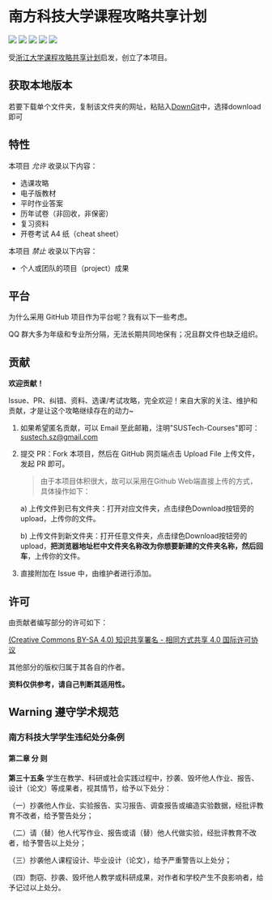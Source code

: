 # 南方科技大学课程攻略共享计划

[![](https://img.shields.io/github/watchers/sustech-sz/SUSTech-Courses.svg?style=flat)](https://github.com/sustech-sz/SUSTech-Courses/watchers)
[![](https://img.shields.io/github/stars/sustech-sz/SUSTech-Courses.svg?style=flat)](https://github.com/sustech-sz/SUSTech-Courses/stargazers)
[![](https://img.shields.io/github/forks/sustech-sz/SUSTech-Courses.svg?style=flat)](https://github.com/sustech-sz/SUSTech-Courses/network/members)
[![](https://img.shields.io/github/issues-pr-closed-raw/sustech-sz/SUSTech-Courses.svg?style=flat)](https://github.com/sustech-sz/SUSTech-Courses/issues)
![](https://img.shields.io/github/repo-size/sustech-sz/SUSTech-Courses.svg?style=flat)

受[浙江大学课程攻略共享计划](https://github.com/QSCTech/zju-icicles)启发，创立了本项目。

<!-- 由于本仓库未启用`git-lfs`，因此请不要上传单个超过100M的文件，否则commit无效。 -->


## 获取本地版本

若要下载单个文件夹，复制该文件夹的网址，粘贴入[DownGit](https://minhaskamal.github.io/DownGit/#/home)中，选择download即可


## 特性
本项目 *允许* 收录以下内容：

* 选课攻略
* 电子版教材
* 平时作业答案
* 历年试卷（非回收，非保密）
* 复习资料
* 开卷考试 A4 纸（cheat sheet）

本项目 *禁止* 收录以下内容：

* 个人或团队的项目（project）成果

## 平台
为什么采用 GitHub 项目作为平台呢？我有以下一些考虑。

QQ 群大多为年级和专业所分隔，无法长期共同地保有；况且群文件也缺乏组织。

## 贡献

**欢迎贡献！**

Issue、PR、纠错、资料、选课/考试攻略，完全欢迎！来自大家的关注、维护和贡献，才是让这个攻略继续存在的动力~

1. 如果希望匿名贡献，可以 Email 至此邮箱，注明"SUSTech-Courses"即可：sustech.sz@gmail.com

2. 提交 PR：Fork 本项目，然后在 GitHub 网页端点击 Upload File 上传文件，发起 PR 即可。

    > 由于本项目体积很大，故可以采用在Github Web端直接上传的方式，具体操作如下：

    a) 上传文件到已有文件夹：打开对应文件夹，点击绿色Download按钮旁的upload，上传你的文件。

    b) 上传文件到新文件夹：打开任意文件夹，点击绿色Download按钮旁的upload，**把浏览器地址栏中文件夹名称改为你想要新建的文件夹名称，然后回车**，上传你的文件。

3. 直接附加在 Issue 中，由维护者进行添加。

## 许可

由贡献者编写部分的许可如下：

[(Creative Commons BY-SA 4.0) 知识共享署名 - 相同方式共享 4.0 国际许可协议](https://creativecommons.org/licenses/by-nc-sa/4.0/deed.zh)

其他部分的版权归属于其各自的作者。

**资料仅供参考，请自己判断其适用性。**

## Warning 遵守学术规范

### 南方科技大学学生违纪处分条例

#### 第二章 分 则

**第三十五条** 学生在教学、科研或社会实践过程中，抄袭、毁坏他人作业、报告、设计（论文）等成果者，视其情节，给予以下处分：

（一）抄袭他人作业、实验报告、实习报告、调查报告或编造实验数据，经批评教育不改者，给予警告处分；

（二）请（替）他人代写作业、报告或请（替）他人代做实验，经批评教育不改者，给予警告以上处分；

（三）抄袭他人课程设计、毕业设计（论文），给予严重警告以上处分；

（四）剽窃、抄袭、毁坏他人教学或科研成果，对作者和学校产生不良影响者，给予记过以上处分。
